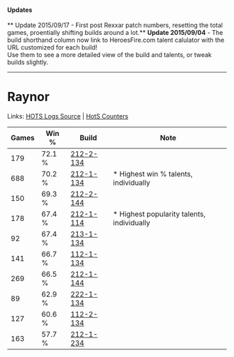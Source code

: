 #### Updates
** Update 2015/09/17 - First post Rexxar patch numbers, resetting the total games, proentially shifting builds around a lot.**
**Update 2015/09/04** - The build shorthand column now link to HeroesFire.com talent calulator with the URL customized for each build!  
Use them to see a more detailed view of the build and talents, or tweak builds slightly.

***

# Raynor

Links: [HOTS Logs Source](https://www.hotslogs.com/Sitewide/HeroDetails?Hero=Raynor) | [HotS Counters](http://hotscounters.com/#/hero/Raynor)

Games  | Win %  | Build     | Note
-----  | -----  | -----     | ----
179    | 72.1 % | [212-2-134](http://www.heroesfire.com/hots/talent-calculator/raynor#kFWM) | 
688    | 70.2 % | [212-1-134](http://www.heroesfire.com/hots/talent-calculator/raynor#kFGk) | * Highest win % talents, individually
150    | 69.3 % | [212-2-144](http://www.heroesfire.com/hots/talent-calculator/raynor#kFWW) | 
178    | 67.4 % | [212-1-114](http://www.heroesfire.com/hots/talent-calculator/raynor#kFGQ) | * Highest popularity talents, individually
92     | 67.4 % | [213-1-134](http://www.heroesfire.com/hots/talent-calculator/raynor#kHi-) | 
141    | 66.7 % | [112-1-134](http://www.heroesfire.com/hots/talent-calculator/raynor#gR7k) | 
269    | 66.5 % | [212-1-144](http://www.heroesfire.com/hots/talent-calculator/raynor#kFGu) | 
89     | 62.9 % | [222-1-134](http://www.heroesfire.com/hots/talent-calculator/raynor#kdhE) | 
127    | 60.6 % | [112-2-134](http://www.heroesfire.com/hots/talent-calculator/raynor#gRNM) | 
163    | 57.7 % | [212-1-234](http://www.heroesfire.com/hots/talent-calculator/raynor#kFII) | 
